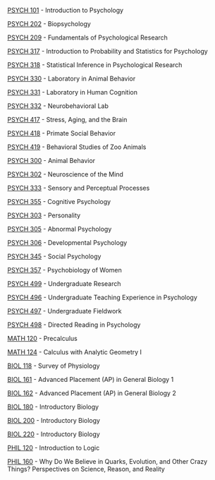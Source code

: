 [PSYCH 101](<https://myplan.uw.edu/course/#/courses/PSYCH 101>) - Introduction to Psychology

[PSYCH 202](<https://myplan.uw.edu/course/#/courses/PSYCH 202>) - Biopsychology

[PSYCH 209](<https://myplan.uw.edu/course/#/courses/PSYCH 209>) - Fundamentals of Psychological Research

[PSYCH 317](<https://myplan.uw.edu/course/#/courses/PSYCH 317>) - Introduction to Probability and Statistics for Psychology

[PSYCH 318](<https://myplan.uw.edu/course/#/courses/PSYCH 318>) - Statistical Inference in Psychological Research

[PSYCH 330](<https://myplan.uw.edu/course/#/courses/PSYCH 330>) - Laboratory in Animal Behavior

[PSYCH 331](<https://myplan.uw.edu/course/#/courses/PSYCH 331>) - Laboratory in Human Cognition

[PSYCH 332](<https://myplan.uw.edu/course/#/courses/PSYCH 332>) - Neurobehavioral Lab

[PSYCH 417](<https://myplan.uw.edu/course/#/courses/PSYCH 417>) - Stress, Aging, and the Brain

[PSYCH 418](<https://myplan.uw.edu/course/#/courses/PSYCH 418>) - Primate Social Behavior

[PSYCH 419](<https://myplan.uw.edu/course/#/courses/PSYCH 419>) - Behavioral Studies of Zoo Animals

[PSYCH 300](<https://myplan.uw.edu/course/#/courses/PSYCH 300>) - Animal Behavior

[PSYCH 302](<https://myplan.uw.edu/course/#/courses/PSYCH 302>) - Neuroscience of the Mind

[PSYCH 333](<https://myplan.uw.edu/course/#/courses/PSYCH 333>) - Sensory and Perceptual Processes

[PSYCH 355](<https://myplan.uw.edu/course/#/courses/PSYCH 355>) - Cognitive Psychology

[PSYCH 303](<https://myplan.uw.edu/course/#/courses/PSYCH 303>) - Personality

[PSYCH 305](<https://myplan.uw.edu/course/#/courses/PSYCH 305>) - Abnormal Psychology

[PSYCH 306](<https://myplan.uw.edu/course/#/courses/PSYCH 306>) - Developmental Psychology

[PSYCH 345](<https://myplan.uw.edu/course/#/courses/PSYCH 345>) - Social Psychology

[PSYCH 357](<https://myplan.uw.edu/course/#/courses/PSYCH 357>) - Psychobiology of Women

[PSYCH 499](<https://myplan.uw.edu/course/#/courses/PSYCH 499>) - Undergraduate Research

[PSYCH 496](<https://myplan.uw.edu/course/#/courses/PSYCH 496>) - Undergraduate Teaching Experience in Psychology

[PSYCH 497](<https://myplan.uw.edu/course/#/courses/PSYCH 497>) - Undergraduate Fieldwork

[PSYCH 498](<https://myplan.uw.edu/course/#/courses/PSYCH 498>) - Directed Reading in Psychology

[MATH 120](<https://myplan.uw.edu/course/#/courses/MATH 120>) - Precalculus

[MATH 124](<https://myplan.uw.edu/course/#/courses/MATH 124>) - Calculus with Analytic Geometry I

[BIOL 118](<https://myplan.uw.edu/course/#/courses/BIOL 118>) - Survey of Physiology

[BIOL 161](<https://myplan.uw.edu/course/#/courses/BIOL 161>) - Advanced Placement (AP) in General Biology 1

[BIOL 162](<https://myplan.uw.edu/course/#/courses/BIOL 162>) - Advanced Placement (AP) in General Biology 2

[BIOL 180](<https://myplan.uw.edu/course/#/courses/BIOL 180>) - Introductory Biology

[BIOL 200](<https://myplan.uw.edu/course/#/courses/BIOL 200>) - Introductory Biology

[BIOL 220](<https://myplan.uw.edu/course/#/courses/BIOL 220>) - Introductory Biology

[PHIL 120](<https://myplan.uw.edu/course/#/courses/PHIL 120>) - Introduction to Logic

[PHIL 160](<https://myplan.uw.edu/course/#/courses/PHIL 160>) - Why Do We Believe in Quarks, Evolution, and Other Crazy Things? Perspectives on Science, Reason, and Reality

